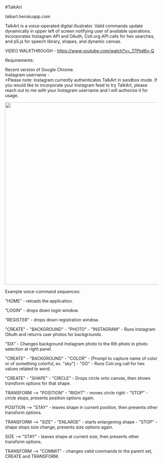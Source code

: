 #TalkArt

talkart.herokuapp.com  
  
TalkArt is a voice-operated digital illustrator. Valid commands update dynamically in upper left of screen notifying user of available operations. Incorporates Instagram API and OAuth, Colr.org API calls for hex searches, and p5.js for speech library, shapes, and dynamic canvas.
  
  VIDEO WALKTHROUGH - https://www.youtube.com/watch?v=_T7Ptql6v-Q
  
Requirements:  

Recent version of Google Chrome.  
Instagram username -   
*Please note: Instagram currently authenticates TalkArt in sandbox mode. If you would like to incorporate your Instagram feed to try TalkArt, please reach out to me with your Instagram username and I will authorize it for usage.  


<img src="https://cloud.githubusercontent.com/assets/14845097/16727089/33fb74fa-4714-11e6-9660-c4be84f05d06.png" width="600px"/>

Example voice-command sequences:  
  
"HOME" - reloads the application.
  
"LOGIN" - drops down login window.  
  
"REGISTER" - drops down registration window.  
  
"CREATE" - "BACKGROUND" - "PHOTO" - "INSTAGRAM" - Runs Instagram OAuth and returns user photos for backgrounds. 

"SIX" - Changes background Instagram photo to the 6th photo in photo selection at right panel.
  
"CREATE" - "BACKGROUND" - "COLOR" - [Prompt to capture name of color or of something colorful, ex. "sky"] - "GO" - Runs Colr.org call for hex values related to word.  
  
"CREATE" - "SHAPE" - "CIRCLE" - Drops circle onto canvas, then shows transform options for that shape.  
  
TRANSFORM --> "POSITION" - "RIGHT" - moves circle right - "STOP" - circle stops, presents position options again. 
  
POSITION --> "STAY" - leaves shape in current position, then presents other transform options.  
  
TRANSFORM --> "SIZE" - "ENLARGE" - starts enlargening shape - "STOP" - shape stops size change, presents size options again.
  
SIZE --> "STAY" - leaves shape at current size, then presents other transform options. 
  
TRANSFORM --> "COMMIT" - changes valid commands to the parent set, CREATE and TRANSFORM.
  
